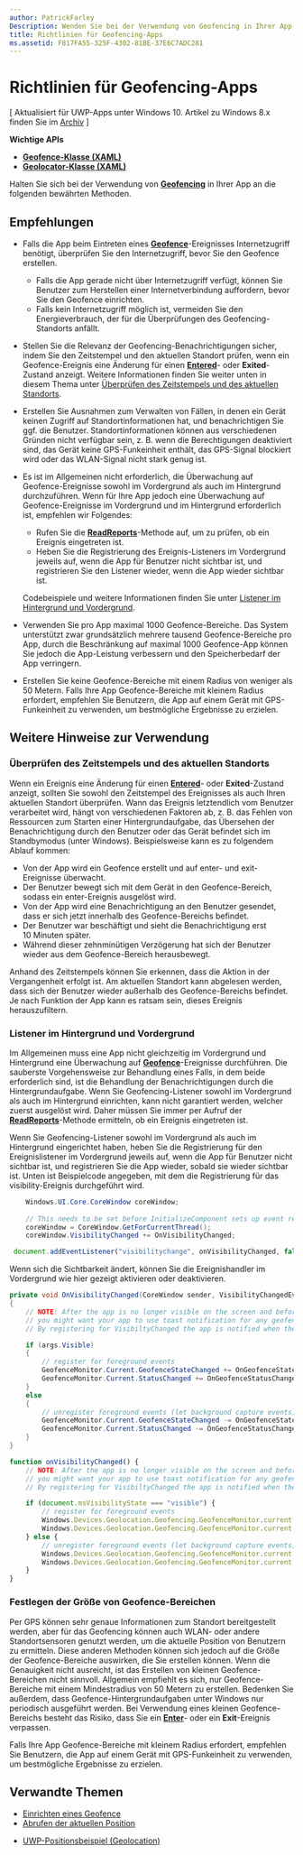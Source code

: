 ```yaml
---
author: PatrickFarley
Description: Wenden Sie bei der Verwendung von Geofencing in Ihrer App die folgenden bewährten Methoden an.
title: Richtlinien für Geofencing-Apps
ms.assetid: F817FA55-325F-4302-81BE-37E6C7ADC281
---
```


# Richtlinien für Geofencing-Apps


\[ Aktualisiert für UWP-Apps unter Windows 10. Artikel zu Windows 8.x finden Sie im [Archiv](http://go.microsoft.com/fwlink/p/?linkid=619132) \]


**Wichtige APIs**

-   [**Geofence-Klasse (XAML)**](https://msdn.microsoft.com/library/windows/apps/dn263587)
-   [**Geolocator-Klasse (XAML)**](https://msdn.microsoft.com/library/windows/apps/br225534)

Halten Sie sich bei der Verwendung von [**Geofencing**](https://msdn.microsoft.com/library/windows/apps/dn263744) in Ihrer App an die folgenden bewährten Methoden.

## Empfehlungen


-   Falls die App beim Eintreten eines [**Geofence**](https://msdn.microsoft.com/library/windows/apps/dn263587)-Ereignisses Internetzugriff benötigt, überprüfen Sie den Internetzugriff, bevor Sie den Geofence erstellen.
    -   Falls die App gerade nicht über Internetzugriff verfügt, können Sie Benutzer zum Herstellen einer Internetverbindung auffordern, bevor Sie den Geofence einrichten.
    -   Falls kein Internetzugriff möglich ist, vermeiden Sie den Energieverbrauch, der für die Überprüfungen des Geofencing-Standorts anfällt.
-   Stellen Sie die Relevanz der Geofencing-Benachrichtigungen sicher, indem Sie den Zeitstempel und den aktuellen Standort prüfen, wenn ein Geofence-Ereignis eine Änderung für einen [**Entered**](https://msdn.microsoft.com/library/windows/apps/dn263660)- oder **Exited**-Zustand anzeigt. Weitere Informationen finden Sie weiter unten in diesem Thema unter [Überprüfen des Zeitstempels und des aktuellen Standorts](#timestamp).
-   Erstellen Sie Ausnahmen zum Verwalten von Fällen, in denen ein Gerät keinen Zugriff auf Standortinformationen hat, und benachrichtigen Sie ggf. die Benutzer. Standortinformationen können aus verschiedenen Gründen nicht verfügbar sein, z. B. wenn die Berechtigungen deaktiviert sind, das Gerät keine GPS-Funkeinheit enthält, das GPS-Signal blockiert wird oder das WLAN-Signal nicht stark genug ist.
-   Es ist im Allgemeinen nicht erforderlich, die Überwachung auf Geofence-Ereignisse sowohl im Vordergrund als auch im Hintergrund durchzuführen. Wenn für Ihre App jedoch eine Überwachung auf Geofence-Ereignisse im Vordergrund und im Hintergrund erforderlich ist, empfehlen wir Folgendes:

    -   Rufen Sie die [**ReadReports**](https://msdn.microsoft.com/library/windows/apps/dn263633)-Methode auf, um zu prüfen, ob ein Ereignis eingetreten ist.
    -   Heben Sie die Registrierung des Ereignis-Listeners im Vordergrund jeweils auf, wenn die App für Benutzer nicht sichtbar ist, und registrieren Sie den Listener wieder, wenn die App wieder sichtbar ist.

    Codebeispiele und weitere Informationen finden Sie unter [Listener im Hintergrund und Vordergrund](#background-and-foreground-listeners).

-   Verwenden Sie pro App maximal 1000 Geofence-Bereiche. Das System unterstützt zwar grundsätzlich mehrere tausend Geofence-Bereiche pro App, durch die Beschränkung auf maximal 1000 Geofence-App können Sie jedoch die App-Leistung verbessern und den Speicherbedarf der App verringern.
-   Erstellen Sie keine Geofence-Bereiche mit einem Radius von weniger als 50 Metern. Falls Ihre App Geofence-Bereiche mit kleinem Radius erfordert, empfehlen Sie Benutzern, die App auf einem Gerät mit GPS-Funkeinheit zu verwenden, um bestmögliche Ergebnisse zu erzielen.

## Weitere Hinweise zur Verwendung

### Überprüfen des Zeitstempels und des aktuellen Standorts

Wenn ein Ereignis eine Änderung für einen [**Entered**](https://msdn.microsoft.com/library/windows/apps/dn263660)- oder **Exited**-Zustand anzeigt, sollten Sie sowohl den Zeitstempel des Ereignisses als auch Ihren aktuellen Standort überprüfen. Wann das Ereignis letztendlich vom Benutzer verarbeitet wird, hängt von verschiedenen Faktoren ab, z. B. das Fehlen von Ressourcen zum Starten einer Hintergrundaufgabe, das Übersehen der Benachrichtigung durch den Benutzer oder das Gerät befindet sich im Standbymodus (unter Windows). Beispielsweise kann es zu folgendem Ablauf kommen:

-   Von der App wird ein Geofence erstellt und auf enter- und exit-Ereignisse überwacht.
-   Der Benutzer bewegt sich mit dem Gerät in den Geofence-Bereich, sodass ein enter-Ereignis ausgelöst wird.
-   Von der App wird eine Benachrichtigung an den Benutzer gesendet, dass er sich jetzt innerhalb des Geofence-Bereichs befindet.
-   Der Benutzer war beschäftigt und sieht die Benachrichtigung erst 10 Minuten später.
-   Während dieser zehnminütigen Verzögerung hat sich der Benutzer wieder aus dem Geofence-Bereich herausbewegt.

Anhand des Zeitstempels können Sie erkennen, dass die Aktion in der Vergangenheit erfolgt ist. Am aktuellen Standort kann abgelesen werden, dass sich der Benutzer wieder außerhalb des Geofence-Bereichs befindet. Je nach Funktion der App kann es ratsam sein, dieses Ereignis herauszufiltern.

### Listener im Hintergrund und Vordergrund

Im Allgemeinen muss eine App nicht gleichzeitig im Vordergrund und Hintergrund eine Überwachung auf [**Geofence**](https://msdn.microsoft.com/library/windows/apps/dn263587)-Ereignisse durchführen. Die sauberste Vorgehensweise zur Behandlung eines Falls, in dem beide erforderlich sind, ist die Behandlung der Benachrichtigungen durch die Hintergrundaufgabe. Wenn Sie Geofencing-Listener sowohl im Vordergrund als auch im Hintergrund einrichten, kann nicht garantiert werden, welcher zuerst ausgelöst wird. Daher müssen Sie immer per Aufruf der [**ReadReports**](https://msdn.microsoft.com/library/windows/apps/dn263633)-Methode ermitteln, ob ein Ereignis eingetreten ist.

Wenn Sie Geofencing-Listener sowohl im Vordergrund als auch im Hintergrund eingerichtet haben, heben Sie die Registrierung für den Ereignislistener im Vordergrund jeweils auf, wenn die App für Benutzer nicht sichtbar ist, und registrieren Sie die App wieder, sobald sie wieder sichtbar ist. Unten ist Beispielcode angegeben, mit dem die Registrierung für das visibility-Ereignis durchgeführt wird.

```csharp
    Windows.UI.Core.CoreWindow coreWindow;    
    
    // This needs to be set before InitializeComponent sets up event registration for app visibility
    coreWindow = CoreWindow.GetForCurrentThread(); 
    coreWindow.VisibilityChanged += OnVisibilityChanged;
```

```javascript
 document.addEventListener("visibilitychange", onVisibilityChanged, false);
```

Wenn sich die Sichtbarkeit ändert, können Sie die Ereignishandler im Vordergrund wie hier gezeigt aktivieren oder deaktivieren.

```csharp
private void OnVisibilityChanged(CoreWindow sender, VisibilityChangedEventArgs args)
{
    // NOTE: After the app is no longer visible on the screen and before the app is suspended
    // you might want your app to use toast notification for any geofence activity.
    // By registering for VisibiltyChanged the app is notified when the app is no longer visible in the foreground.

    if (args.Visible)
    {
        // register for foreground events
        GeofenceMonitor.Current.GeofenceStateChanged += OnGeofenceStateChanged;
        GeofenceMonitor.Current.StatusChanged += OnGeofenceStatusChanged;
    }
    else
    {
        // unregister foreground events (let background capture events)
        GeofenceMonitor.Current.GeofenceStateChanged -= OnGeofenceStateChanged;
        GeofenceMonitor.Current.StatusChanged -= OnGeofenceStatusChanged;
    }
}
```

```javascript
function onVisibilityChanged() {
    // NOTE: After the app is no longer visible on the screen and before the app is suspended
    // you might want your app to use toast notification for any geofence activity.
    // By registering for VisibiltyChanged the app is notified when the app is no longer visible in the foreground.

    if (document.msVisibilityState === "visible") {
        // register for foreground events
        Windows.Devices.Geolocation.Geofencing.GeofenceMonitor.current.addEventListener("geofencestatechanged", onGeofenceStateChanged);
        Windows.Devices.Geolocation.Geofencing.GeofenceMonitor.current.addEventListener("statuschanged", onGeofenceStatusChanged);
    } else {
        // unregister foreground events (let background capture events)
        Windows.Devices.Geolocation.Geofencing.GeofenceMonitor.current.removeEventListener("geofencestatechanged", onGeofenceStateChanged);
        Windows.Devices.Geolocation.Geofencing.GeofenceMonitor.current.removeEventListener("statuschanged", onGeofenceStatusChanged);
    }
}
```

### Festlegen der Größe von Geofence-Bereichen

Per GPS können sehr genaue Informationen zum Standort bereitgestellt werden, aber für das Geofencing können auch WLAN- oder andere Standortsensoren genutzt werden, um die aktuelle Position von Benutzern zu ermitteln. Diese anderen Methoden können sich jedoch auf die Größe der Geofence-Bereiche auswirken, die Sie erstellen können. Wenn die Genauigkeit nicht ausreicht, ist das Erstellen von kleinen Geofence-Bereichen nicht sinnvoll. Allgemein empfiehlt es sich, nur Geofence-Bereiche mit einem Mindestradius von 50 Metern zu erstellen. Bedenken Sie außerdem, dass Geofence-Hintergrundaufgaben unter Windows nur periodisch ausgeführt werden. Bei Verwendung eines kleinen Geofence-Bereichs besteht das Risiko, dass Sie ein [**Enter**](https://msdn.microsoft.com/library/windows/apps/dn263660)- oder ein **Exit**-Ereignis verpassen.

Falls Ihre App Geofence-Bereiche mit kleinem Radius erfordert, empfehlen Sie Benutzern, die App auf einem Gerät mit GPS-Funkeinheit zu verwenden, um bestmögliche Ergebnisse zu erzielen.

## Verwandte Themen


* [Einrichten eines Geofence](https://msdn.microsoft.com/library/windows/apps/mt219702)
* [Abrufen der aktuellen Position](https://msdn.microsoft.com/library/windows/apps/mt219698)
<!--* [Design guidelines for privacy-aware apps](guidelines-for-enabling-sensitive-devices.md)-->
* [UWP-Positionsbeispiel (Geolocation)](http://go.microsoft.com/fwlink/p/?linkid=533278)
 

 






<!--HONumber=May16_HO2-->


